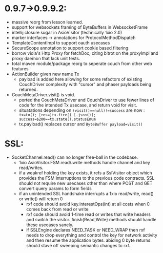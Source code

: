

0.9.7->0.9.9.2:
===

* massive reorg from lesson learned. 
* support for websockets framing of ByteBuffers in WebsocketFrame
* intellij closure sugar in AsioVisitor (technically 1xio 2.0)
* marker interfaces -> annotations for ProtocolMethodDispatch
* TemplateContentImpl to support oauth usecases
* SecureScope annotation to support cookie based filtering
* borrow viola's Http Proxy for fetchDoc, citing bitrot on the proxyImpl and proxy daemon that lack unit tests.
* total maven module/package reorg to seperate couch from other web features 
* ActionBuilder given new name Tx
    * payload is added here allowing for some refactors of existing CouchDriver complexity with "cursor" and phaser 
    payloads being returned.
* CouchMetaDriver.visit() is void.
    * ported the CouchMetaDriver and CouchDriver to use fewer lines of code for the intended Tx usecase, and return 
    void for visit.
    * situatations depending on 
` (visit()==null)!=success ` are now : ` tx=to(); [res=]tx.fire() [.json()]; success=$200==tx.state().statusEnum`
    *   tx.payload() replaces cursor and `ByteBuffer payload=visit()` 

SSL:
===

 * SocketChannel.read() can no longer free-ball in the codebase.  
    * 1xio AsioVisitor.FSM.read/.write methods handle channel and key read/writes.   
    * if a weakref holding the key exists, it refs a SslVisitor object which provides the FSM interruptions to the 
    previous code contracts. SSL should not require new usecases other than where POST and GET convert query params to form fields 
    * if an unintended SSL handshake interrupts a 1xio read/write, read() or write() will 
    return 0
        * rxf code should avoid key.interestOps(int) at all costs when 0 comes back from read or write
        * rxf code should avoid 1-time read or writes that write headers and switch the visitor.  finish{Read,Write} 
        methods should handle these usecases sanely. 
        * if SSLEngine declares NEED_TASK or NEED_WRAP then rxf needs to 
        drop everything and control the key for network activity and then resume the application bytes.  abiding 0 byte 
        returns should stave off sweeping semantic changes to rxf.
        
        
